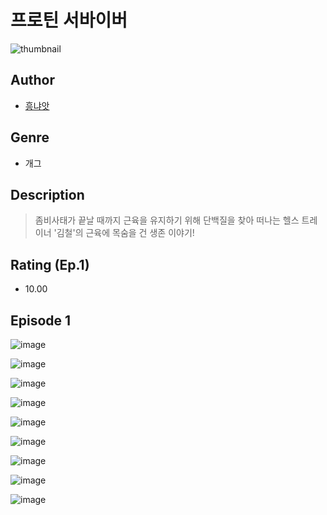 # 프로틴 서바이버
![thumbnail](https://image-comic.pstatic.net/user_contents_data/challenge_comic/2023/05/23/366896/upload_7363440806133446450_480x623.jpeg)

## Author
- [흥냐앗](https://comic.naver.com/artistTitle?id=366896)

## Genre
- 개그

## Description
> 좀비사태가 끝날 때까지 근육을 유지하기 위해 단백질을 찾아 떠나는 헬스 트레이너 '김철'의 근육에 목숨을 건 생존 이야기!


## Rating (Ep.1)
- 10.00

## Episode 1
![image](https://image-comic.pstatic.net/user_contents_data/challenge_comic/2023/05/23/366896/upload_3630798742576576865.jpeg)

![image](https://image-comic.pstatic.net/user_contents_data/challenge_comic/2023/05/23/366896/upload_3761124934641924151.jpeg)

![image](https://image-comic.pstatic.net/user_contents_data/challenge_comic/2023/05/23/366896/upload_3834359031857767732.jpeg)

![image](https://image-comic.pstatic.net/user_contents_data/challenge_comic/2023/05/23/366896/upload_3906089164721185125.jpeg)

![image](https://image-comic.pstatic.net/user_contents_data/challenge_comic/2023/05/23/366896/upload_7291949257914921825.jpeg)

![image](https://image-comic.pstatic.net/user_contents_data/challenge_comic/2023/05/23/366896/upload_3545287701143249251.jpeg)

![image](https://image-comic.pstatic.net/user_contents_data/challenge_comic/2023/05/23/366896/upload_7305795417158203446.jpeg)

![image](https://image-comic.pstatic.net/user_contents_data/challenge_comic/2023/05/23/366896/upload_3919598665788045360.jpeg)

![image](https://image-comic.pstatic.net/user_contents_data/challenge_comic/2023/05/23/366896/upload_3545793270300358968.jpeg)
